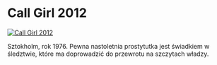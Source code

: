 Call Girl 2012 
=============
[![Call Girl 2012 ](http://vidos.pl/images/player.gif)](http://vidos.pl/call-girl-2012)

 Sztokholm, rok 1976. Pewna nastoletnia prostytutka jest świadkiem w śledztwie, które ma doprowadzić do przewrotu na szczytach władzy.
